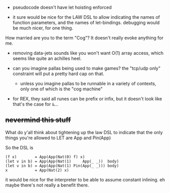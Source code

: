 
- pseudocode doesn't have let hoisting enforced

- it sure would be nice for the LAW DSL to allow indicating the names of function parameters, and the names of let-bindings. debugging would be much nicer, for one thing.

How married are you to the term "Cog"? It doesn't really evoke anything for me.

- removing data-jets sounds like you won't want O(1) array access, which seems like quite an achilles heel.
- can you imagine pallas being used to make games? the "tcp/udp only" constraint will put a pretty hard cap on that.
  - unless you imagine pallas to be runnable in a variety of contexts, only one of which is the "cog machine"

- for REX, they said all runes can be prefix or infix, but it doesn't look like that's the case for `&`...


## ~~nevermind this stuff~~
What do y'all think about tightening up the law DSL to indicate that the only things you're allowed to LET are App and Pin(App)

So the DSL is

```
(f x)        = App(App(Nat(0) f) x)
(let v in b) = App(App(Nat(1)     App(_ _))  body)
(let v in b) = App(App(Nat(1) Pin(App(_ _))) body)
x            = App(Nat(2) x)
```

it would be nice for the interpreter to be able to assume constant inlining.
eh maybe there's not really a benefit there.


